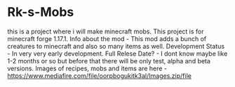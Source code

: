 # Rk-s-Mobs
this is a project where i will make minecraft mobs.
This project is for minecraft forge 1.17.1.
Info about the mod -
This mod adds a bunch of creatures to minecraft and also so many items as well.
Development Status - In very very early development.
Full Relese Date? - I dont know maybe like 1-2 months or so but before that there will be only test, alpha and beta versions.
Images of recipes, mobs and items are here - https://www.mediafire.com/file/oorpbogukitk3al/Images.zip/file

